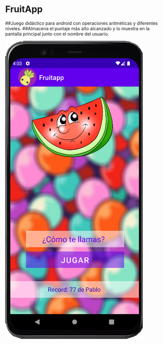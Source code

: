 # FruitApp

##Juego didáctico para android con operaciones aritméticas y diferentes niveles.
##Almacena el puntaje más alto alcanzado y lo muestra en la pantalla principal junto con el nombre del usuario.

![FruitApp](https://raw.githubusercontent.com/Pabl088/FruitApp/main/app/src/main/res/drawable/fruitapp.png)

